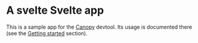 # A svelte Svelte app

This is a sample app for the [Canopy](https://github.com/oslabs-beta/canopy/tree/main) devtool. Its usage is documented there (see the [Getting started](https://github.com/oslabs-beta/canopy/tree/main#getting-started) section).